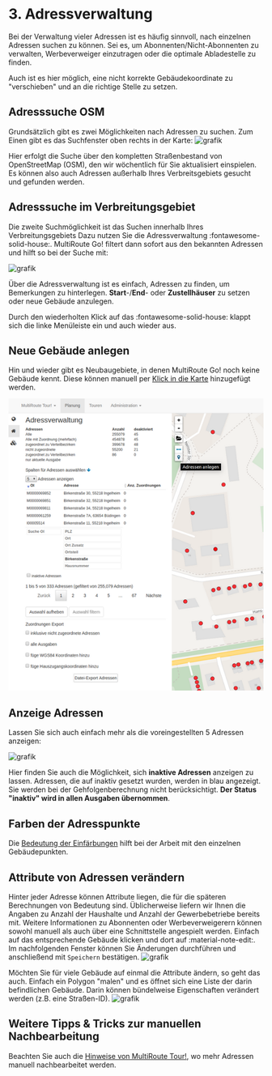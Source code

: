 # **3. Adressverwaltung**

Bei der Verwaltung vieler Adressen ist es häufig sinnvoll, nach einzelnen Adressen suchen zu können. Sei es, um Abonnenten/Nicht-Abonnenten zu verwalten, Werbeverweiger einzutragen oder die optimale Abladestelle zu finden.

Auch ist es hier möglich, eine nicht korrekte Gebäudekoordinate zu "verschieben" und an die richtige Stelle zu setzen.

## Adresssuche OSM

Grundsätzlich gibt es zwei Möglichkeiten nach Adressen zu suchen. Zum Einen gibt es das Suchfenster oben rechts in der Karte:
![grafik](https://user-images.githubusercontent.com/99329016/159438382-7b4b98d8-f872-4868-a1b6-1f15d8f7da1f.png "OSM Suche")

Hier erfolgt die Suche über den kompletten Straßenbestand von OpenStreetMap (OSM), den wir wöchentlich für Sie aktualisiert einspielen. Es können also auch Adressen außerhalb Ihres Verbreitsgebiets gesucht und gefunden werden.


## Adresssuche im Verbreitungsgebiet

Die zweite Suchmöglichkeit ist das Suchen innerhalb Ihres Verbreitungsgebiets Dazu nutzen Sie die Adressverwaltung :fontawesome-solid-house:. 
MultiRoute Go! filtert dann sofort aus den bekannten Adressen und hilft so bei der Suche mit:

![grafik](https://user-images.githubusercontent.com/99329016/159439198-8f9b6935-d615-41f6-8206-fedb003bdd23.png "Adresssuche in der Adressverwaltung")

Über die Adressverwaltung ist es einfach, Adressen zu finden, um Bemerkungen zu hinterlegen. **Start**-/**End**- oder **Zustellhäuser** zu setzen oder neue Gebäude anzulegen.

Durch den wiederholten Klick auf das :fontawesome-solid-house: klappt sich die linke Menüleiste ein und auch wieder aus.

## Neue Gebäude anlegen

Hin und wieder gibt es Neubaugebiete, in denen MultiRoute Go! noch keine Gebäude kennt. Diese können manuell per [Klick in die Karte](../tipps/#adressen-neu-anlegen) hinzugefügt werden.

![!](assets/Adressverwaltung2.png)

## Anzeige Adressen

Lassen Sie sich auch einfach mehr als die voreingestellten 5 Adressen anzeigen:

![grafik](https://user-images.githubusercontent.com/99329016/168275309-0510484d-8d04-4887-8a55-7b891dac5a73.png)

Hier finden Sie auch die Möglichkeit, sich **inaktive Adressen** anzeigen zu lassen.
Adressen, die auf inaktiv gesetzt wurden, werden in blau angezeigt. Sie werden bei der Gehfolgenberechnung nicht berücksichtigt. **Der Status "inaktiv" wird in allen Ausgaben übernommen**. 

## Farben der Adresspunkte

Die [Bedeutung der Einfärbungen](../gebietsplanung/#bedeutung-der-punkteinfarbungen) hilft bei der Arbeit mit den einzelnen Gebäudepunkten.

## Attribute von Adressen verändern

Hinter jeder Adresse können Attribute liegen, die für die späteren Berechnungen von Bedeutung sind. Üblicherweise liefern wir Ihnen die Angaben zu Anzahl der Haushalte und Anzahl der Gewerbebetriebe bereits mit. Weitere Informationen zu Abonnenten oder Werbeverweigerern können sowohl manuell als auch über eine Schnittstelle angespielt werden.
Einfach auf das entsprechende Gebäude klicken und dort auf :material-note-edit:. Im nachfolgenden Fenster können Sie Änderungen durchführen und anschließend mit ```Speichern``` bestätigen.
![grafik](https://user-images.githubusercontent.com/99329016/168279002-e9c2432b-bafc-435e-9083-31d220d87d88.png)

Möchten Sie für viele Gebäude auf einmal die Attribute ändern, so geht das auch. Einfach ein Polygon "malen" und es öffnet sich eine Liste der darin befindlichen Gebäude. Darin können bündelweise Eigenschaften verändert werden (z.B. eine Straßen-ID).
![grafik](https://user-images.githubusercontent.com/99329016/168278913-20909be5-c3c8-4942-afe4-5296da7fdd79.png)


## Weitere Tipps & Tricks zur manuellen Nachbearbeitung
Beachten Sie auch die [Hinweise von MultiRoute Tour!](https://tour.multiroute.de/handbuch/tipps/), wo mehr Adressen manuell nachbearbeitet werden.
